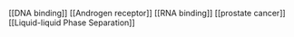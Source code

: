 [[DNA binding]]
[[Androgen receptor]]
[[RNA binding]]
[[prostate cancer]]
[[Liquid-liquid Phase Separation]]
